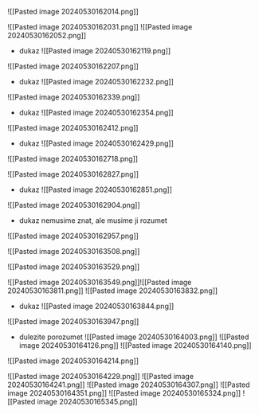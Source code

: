 ![[Pasted image 20240530162014.png]]

![[Pasted image 20240530162031.png]]
![[Pasted image 20240530162052.png]]
- dukaz
![[Pasted image 20240530162119.png]]



![[Pasted image 20240530162207.png]]
- dukaz
![[Pasted image 20240530162232.png]]



![[Pasted image 20240530162339.png]]
- dukaz
![[Pasted image 20240530162354.png]]




![[Pasted image 20240530162412.png]]
- dukaz
![[Pasted image 20240530162429.png]]


![[Pasted image 20240530162718.png]]

![[Pasted image 20240530162827.png]]
- dukaz
![[Pasted image 20240530162851.png]]

![[Pasted image 20240530162904.png]]
- dukaz nemusime znat, ale musime ji rozumet

![[Pasted image 20240530162957.png]]


![[Pasted image 20240530163508.png]]


![[Pasted image 20240530163529.png]]

![[Pasted image 20240530163549.png]]![[Pasted image 20240530163811.png]]
![[Pasted image 20240530163832.png]]
- dukaz
![[Pasted image 20240530163844.png]]


![[Pasted image 20240530163947.png]]
- dulezite porozumet
![[Pasted image 20240530164003.png]]
![[Pasted image 20240530164126.png]]
![[Pasted image 20240530164140.png]]


![[Pasted image 20240530164214.png]]

![[Pasted image 20240530164229.png]]
![[Pasted image 20240530164241.png]]
![[Pasted image 20240530164307.png]]
![[Pasted image 20240530164351.png]]
![[Pasted image 20240530165324.png]]
![[Pasted image 20240530165345.png]]